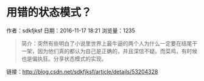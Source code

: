 # 用错的状态模式？
作者：sdkfjksf
日期：2016-11-17 18:21
浏览量：1235
> 简介：突然有些明白了小说里世界上最牛逼的两个人为什么一定要在结尾干一架，因为他们真的都认为自己是正确的，并且深信不疑。而菜鸡，有时候也是偏执狂。分享状态模式的实现。

 链接：http://blog.csdn.net/sdkfjksf/article/details/53204328
